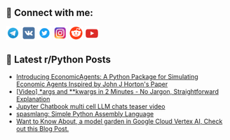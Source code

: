 ## 🔎 Connect with me:
[<img src="https://github.com/bullbesh/bullbesh/blob/main/images/Telegram.png" width="32" height="32" />](https://t.me/bullbesh)
[<img src="https://github.com/bullbesh/bullbesh/blob/main/images/VK.png" width="32" height="32" />](https://vk.com/bullbesh)
[<img src="https://github.com/bullbesh/bullbesh/blob/main/images/Twitter.png" width="32" height="32" />](https://twitter.com/bullbesh1)
[<img src="https://github.com/bullbesh/bullbesh/blob/main/images/Instagram.png" width="32" height="32" />](https://www.instagram.com/bullbesh)
[<img src="https://github.com/bullbesh/bullbesh/blob/main/images/Reddit.png" width="32" height="32" />](https://www.reddit.com/user/bullbesh)
[<img src="https://github.com/bullbesh/bullbesh/blob/main/images/YouTube.png" width="32" height="32" />](https://www.youtube.com/channel/UCtfjRs6uzgq5mfm8S06WTcg)

## 📕 Latest r/Python Posts
<!-- BLOG-POST-LIST:START -->
- [Introducing EconomicAgents: A Python Package for Simulating Economic Agents Inspired by John J Horton&#39;s Paper](https://www.reddit.com/r/Python/comments/16xybl0/introducing_economicagents_a_python_package_for/)
- [[Video] *args and **kwargs in 2 Minutes - No Jargon, Straightforward Explanation](https://www.reddit.com/r/Python/comments/16xx8xl/video_args_and_kwargs_in_2_minutes_no_jargon/)
- [Jupyter Chatbook multi cell LLM chats teaser video](https://www.reddit.com/r/Python/comments/16xwsby/jupyter_chatbook_multi_cell_llm_chats_teaser_video/)
- [spasmlang: Simple Python Assembly Language](https://www.reddit.com/r/Python/comments/16xwgmf/spasmlang_simple_python_assembly_language/)
- [Want to Know About, a model garden in Google Cloud Vertex AI, Check out this Blog Post.](https://www.reddit.com/r/Python/comments/16xvwln/want_to_know_about_a_model_garden_in_google_cloud/)
<!-- BLOG-POST-LIST:END -->

